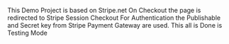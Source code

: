 This Demo Project is based on Stripe.net 
On Checkout the page is redirected to Stripe Session Checkout 
For Authentication the Publishable and Secret key from Stripe Payment Gateway are used.
This all is Done is Testing Mode
